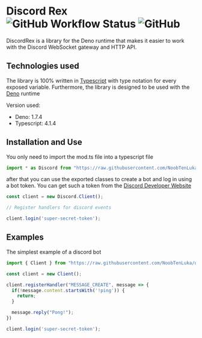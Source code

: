 # Discord Rex ![GitHub Workflow Status](https://img.shields.io/github/workflow/status/NoobTenLuka/discordRex/Deno) ![GitHub](https://img.shields.io/github/license/NoobTenLuka/discordRex)
DiscordRex is a library for the Deno runtime that makes it easier to work with the Discord WebSocket gateway and HTTP API.


## Technologies used

The library is 100% written in [Typescript](https://www.typescriptlang.org/) with type notation for every exposed variable.
Furthermore, the library is designed to be used with the [Deno](https://deno.land/) runtime

Version used:
* Deno: 1.7.4
* Typescript: 4.1.4

## Installation and Use

You only need to import the mod.ts file into a typescript file

```ts
import * as Discord from "https://raw.githubusercontent.com/NoobTenLuka/discordRex/master/mod.ts";
```

after that you can use the exported classes to create a bot and log in using a bot token. 
You can get such a token from the [Discord Developer Website](https://discord.com/developers/applications)

```ts
const client = new Discord.Client();

// Register handlers for discord events

client.login('super-secret-token');
```

## Examples

The simplest example of a discord bot
```ts
import { Client } from "https://raw.githubusercontent.com/NoobTenLuka/discordRex/master/mod.ts";

const client = new Client();

client.registerHandler("MESSAGE_CREATE", message => {
  if(!message.content.startsWith('!ping')) {
    return;
  }

  message.reply("Pong!");
})

client.login('super-secret-token');
```